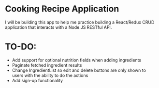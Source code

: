 # Cooking Recipe Application

I will be building this app to help me practice building a React/Redux CRUD application that interacts with a Node.JS RESTful API.


# TO-DO:
* Add support for optional nutrition fields when adding ingredients
* Paginate fetched ingredient results
* Change IngredientList so edit and delete buttons are only shown to users with the ability to do the actions
* Add sign-up functionality